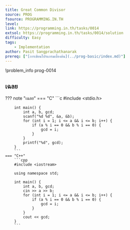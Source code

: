 ```yaml
---
title: Great Common Divisor
source: PROG
fsource: PROGRAMMING.IN.TH
level:
link: https://programming.in.th/tasks/0014
extsol: https://programming.in.th/tasks/0014/solution
difficulty: Easy
tags:
    - Implementation
author: Pasit Sangprachathanarak
prereq: ["[การเขียนโปรแกรมเบื้องต้น](../prog-basic/index.md)"]
---
```


!problem_info prog-0014

## เฉลย

??? note "เฉลย"
    === "C"
        ```c
        #include <stdio.h>

        int main() {
            int a, b, gcd;
            scanf("%d %d", &a, &b);
            for (int i = 1; i <= a && i <= b; i++) {
                if (a % i == 0 && b % i == 0) {
                    gcd = i;
                }
            }
            printf("%d", gcd);
        }
        ```
    === "C++"
        ```cpp
        #include <iostream>

        using namespace std;

        int main() {
            int a, b, gcd;
            cin >> a >> b;
            for (int i = 1; i <= a && i <= b; i++) {
                if (a % i == 0 && b % i == 0) {
                    gcd = i;
                }
            }
            cout << gcd;
        }
        ```